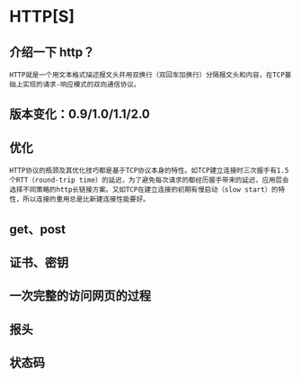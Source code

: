 # HTTP[S]

## 介绍一下 http？

    HTTP就是一个用文本格式描述报文头并用双换行（双回车加换行）分隔报文头和内容，在TCP基础上实现的请求-响应模式的双向通信协议。

## 版本变化：0.9/1.0/1.1/2.0

## 优化

    HTTP协议的瓶颈及其优化技巧都是基于TCP协议本身的特性。如TCP建立连接时三次握手有1.5个RTT（round-trip time）的延迟，为了避免每次请求的都经历握手带来的延迟，应用层会选择不同策略的http长链接方案。又如TCP在建立连接的初期有慢启动（slow start）的特性，所以连接的重用总是比新建连接性能要好。

## get、post

## 证书、密钥

## 一次完整的访问网页的过程

## 报头

## 状态码
